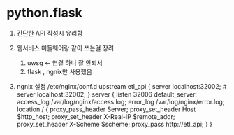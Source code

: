 # python.flask
1. 간단한 API 작성시 유리함
2. 웹서비스 미들웨어랑 같이 쓰는걸 장려 
	1. uwsg <- 연결 하니 잘 안되서 
	2. flask , ngnix만 사용했음

3. ngnix 설정 /etc/nginx/conf.d
		upstream etl_api {
			server localhost:32002;
			# server localhost:32002;
		}
		server {
			listen 32006 default_server;	
			access_log /var/log/nginx/access.log;
			error_log /var/log/nginx/error.log;		
			location / {
				proxy_pass_header Server;
				proxy_set_header Host $http_host;
				proxy_set_header X-Real-IP $remote_addr;
				proxy_set_header X-Scheme $scheme;
				proxy_pass http://etl_api;
			}
		}
